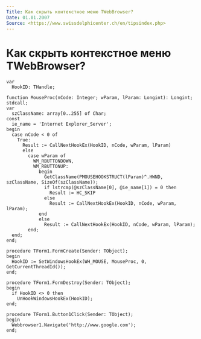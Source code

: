 ```yaml
---
Title: Как скрыть контекстное меню TWebBrowser?
Date: 01.01.2007
Source: <https://www.swissdelphicenter.ch/en/tipsindex.php>
---
```



Как скрыть контекстное меню TWebBrowser?
========================================

    var 
      HookID: THandle; 
     
    function MouseProc(nCode: Integer; wParam, lParam: Longint): Longint; stdcall; 
    var 
      szClassName: array[0..255] of Char; 
    const 
      ie_name = 'Internet Explorer_Server'; 
    begin 
      case nCode < 0 of 
        True: 
          Result := CallNextHookEx(HookID, nCode, wParam, lParam) 
          else 
            case wParam of 
              WM_RBUTTONDOWN, 
              WM_RBUTTONUP: 
                begin 
                  GetClassName(PMOUSEHOOKSTRUCT(lParam)^.HWND, szClassName, SizeOf(szClassName)); 
                  if lstrcmp(@szClassName[0], @ie_name[1]) = 0 then 
                    Result := HC_SKIP 
                  else 
                    Result := CallNextHookEx(HookID, nCode, wParam, lParam); 
                end 
                else 
                  Result := CallNextHookEx(HookID, nCode, wParam, lParam); 
            end; 
      end; 
    end; 
     
    procedure TForm1.FormCreate(Sender: TObject); 
    begin 
      HookID := SetWindowsHookEx(WH_MOUSE, MouseProc, 0, GetCurrentThreadId()); 
    end; 
     
    procedure TForm1.FormDestroy(Sender: TObject); 
    begin 
      if HookID <> 0 then 
        UnHookWindowsHookEx(HookID); 
    end; 
     
    procedure TForm1.Button1Click(Sender: TObject); 
    begin 
      Webbrowser1.Navigate('http://www.google.com'); 
    end; 

